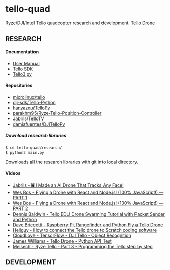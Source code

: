 # tello-quad
Ryze/DJI/Intel Tello quadcopter research and development.
[Tello Drone](https://www.ryzerobotics.com/tello?utm_source=dji&utm_medium=store&utm_campaign=product_page)

## RESEARCH
#### Documentation
- [User Manual](https://dl-cdn.ryzerobotics.com/downloads/Tello/20180404/Tello_User_Manual_V1.2_EN.pdf)
- [Tello SDK](https://terra-1-g.djicdn.com/2d4dce68897a46b19fc717f3576b7c6a/Tello%20%E7%BC%96%E7%A8%8B%E7%9B%B8%E5%85%B3/For%20Tello/Tello%20SDK%20Documentation%20EN_1.3_1122.pdf)
- [Tello3.py](https://terra-1-g.djicdn.com/2d4dce68897a46b19fc717f3576b7c6a/Tello%20%E7%BC%96%E7%A8%8B%E7%9B%B8%E5%85%B3/Both/Tello3(1).py)

#### Repositories
- [microlinux/tello](https://github.com/microlinux/tello)
- [dji-sdk/Tello-Python](https://github.com/dji-sdk/Tello-Python)
- [hanyazou/TelloPy](https://github.com/hanyazou/TelloPy)
- [parakhm95/Ryze-Tello-Position-Controller](https://github.com/parakhm95/Ryze-Tello-Position-Controller)
- [Jabrils/TelloTV](https://github.com/Jabrils/TelloTV)
- [damiafuentes/DJITelloPy](https://github.com/damiafuentes/DJITelloPy)
##### Download research libraries
```console
$ cd tello-quad/research/
$ python3 main.py
```
Downloads all the research libraries with git into local directory. 

#### Videos
- [Jabrils - 🖥️ I Made an AI Drone That Tracks Any Face!](https://www.youtube.com/watch?v=esw88_gKOpA&feature=youtu.be)
- [Wes Bos - Flying a Drone with React and Node.js! (100% JavaScript!) — PART 1](https://www.youtube.com/watch?v=JzFvGf7Ywkk)
- [Wes Bos - Flying a Drone with React and Node.js! (100% JavaScript!) — PART 2](https://www.youtube.com/watch?v=ozMwRq-IT2w)
- [Dennis Baldwin - Tello EDU Drone Swarming Tutorial with Packet Sender and Python](https://www.youtube.com/watch?v=cIsddY4SKgA)
- [Dave Briccetti - Raspberry Pi, Rangefinder and Python Fly a Tello Drone](https://www.youtube.com/watch?v=_dN_helpT0A)
- [Heliguy - How to connect the Tello drone to Scratch coding software](https://www.youtube.com/watch?v=-M7dCeb6fMY)
- [CloudLove - TensorFlow - DJI Tello - Object Recognition](https://www.youtube.com/watch?v=qmhspfHoPQU)
- [James Williams - Tello Drone - Python API Test ](https://www.youtube.com/watch?v=zFH_BkG6tBI)
- [Meisech - Ryze Tello - Part 3 - Programming the Tello step by step](https://www.youtube.com/watch?v=usxynMuEqEA)


## DEVELOPMENT
